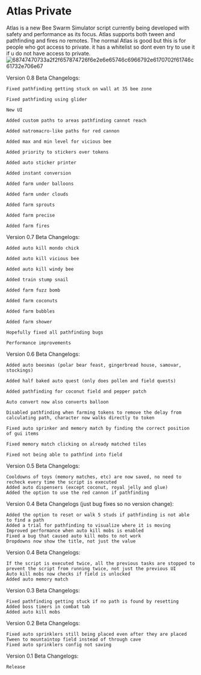 # Atlas Private 
Atlas is a new Bee Swarm Simulator script currently being developed with safety and performance as its focus. Atlas supports both tween and pathfinding and fires no remotes.
The normal Atlas is good but this is for people who got access to private. it has a whitelist so dont even try to use it if u do not have access to private.
![68747470733a2f2f657874726f6e2e6e65746c6966792e6170702f61746c61732e706e67](https://github.com/user-attachments/assets/b63d0447-7245-4cee-a463-6191a9925c9b)

Version 0.8 Beta Changelogs:

    Fixed pathfinding getting stuck on wall at 35 bee zone

    Fixed pathfinding using glider

    New UI

    Added custom paths to areas pathfinding cannot reach

    Added natromacro-like paths for red cannon

    Added max and min level for vicious bee

    Added priority to stickers over tokens

    Added auto sticker printer

    Added instant conversion

    Added farm under balloons

    Added farm under clouds

    Added farm sprouts

    Added farm precise

    Added farm fires

Version 0.7 Beta Changelogs:

    Added auto kill mondo chick

    Added auto kill vicious bee

    Added auto kill windy bee

    Added train stump snail

    Added farm fuzz bomb

    Added farm coconuts

    Added farm bubbles

    Added farm shower

    Hopefully fixed all pathfinding bugs

    Performance improvements

Version 0.6 Beta Changelogs:

    Added auto beesmas (polar bear feast, gingerbread house, samovar, stockings)

    Added half baked auto quest (only does pollen and field quests)

    Added pathfinding for coconut field and pepper patch

    Auto convert now also converts balloon

    Disabled pathfinding when farming tokens to remove the delay from calculating path, character now walks directly to token

    Fixed auto sprinker and memory match by finding the correct position of gui items

    Fixed memory match clicking on already matched tiles

    Fixed not being able to pathfind into field

Version 0.5 Beta Changelogs:

    Cooldowns of toys (memory matches, etc) are now saved, no need to recheck every time the script is executed
    Added auto dispensers (except coconut, royal jelly and glue)
    Added the option to use the red cannon if pathfinding

Version 0.4 Beta Changelogs (just bug fixes so no version change):

    Added the option to reset or walk 5 studs if pathfinding is not able to find a path
    Added a trial for pathfinding to visualize where it is moving
    Improved performance when auto kill mobs is enabled
    Fixed a bug that caused auto kill mobs to not work
    Dropdowns now show the title, not just the value

Version 0.4 Beta Changelogs:

    If the script is executed twice, all the previous tasks are stopped to prevent the script from running twice, not just the previous UI
    Auto kill mobs now checks if field is unlocked
    Added auto memory match

Version 0.3 Beta Changelogs:

    Fixed pathfinding getting stuck if no path is found by resetting
    Added boss timers in combat tab
    Added auto kill mobs

Version 0.2 Beta Changelogs:

    Fixed auto sprinklers still being placed even after they are placed
    Tween to mountaintop field instead of through cave
    Fixed auto sprinklers config not saving

Version 0.1 Beta Changelogs:

    Release
